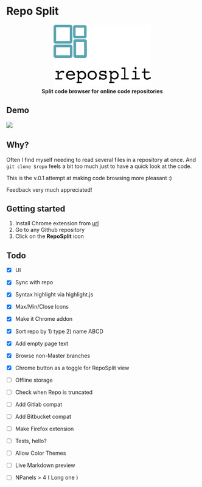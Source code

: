 # Repo Split 

<div align="center">
  <img alt="Logo" src="extension/smallpromo.png" height="163px" />
</div>

<div align="center">
  <strong>Split code browser for online code repositories</strong>
</div>

## Demo
<img src='extension/demo.gif' />

## Why?

Often I find myself needing to read several files in a repository at once. And `git clone $repo` feels a bit too much just to have a quick look at the code.

This is the v.0.1 attempt at making code browsing more pleasant :) 

Feedback very much appreciated!

## Getting started

1. Install Chrome extension from [url](https://chrome.google.com/webstore/detail/repo-split/ijjekenpnfnppndkdnfmcamnjaiocmgn)
2. Go to any Github repository
3. Click on the **RepoSplit** icon

## Todo
- [x] UI
- [x] Sync with repo
- [x] Syntax highlight via highlight.js
- [x] Max/Min/Close Icons
- [x] Make it Chrome addon
- [x] Sort repo by 1) type 2) name ABCD
- [x] Add empty page text
- [x] Browse non-Master branches
- [x] Chrome button as a toggle for RepoSplit view
- [ ] Offline storage
- [ ] Check when Repo is truncated
- [ ] Add Gitlab compat
- [ ] Add Bitbucket compat
- [ ] Make Firefox extension
- [ ] Tests, hello?
- [ ] Allow Color Themes
- [ ] Live Markdown preview
- [ ] NPanels > 4 ( Long one )

